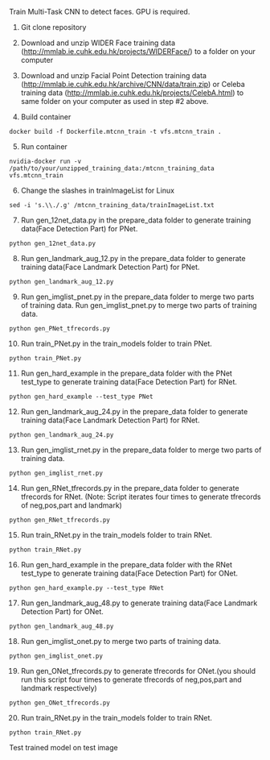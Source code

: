 Train Multi-Task CNN to detect faces. GPU is required.

1. Git clone repository

2. Download and unzip WIDER Face training data (http://mmlab.ie.cuhk.edu.hk/projects/WIDERFace/) to a folder on your computer 

3. Download and unzip Facial Point Detection training data (http://mmlab.ie.cuhk.edu.hk/archive/CNN/data/train.zip) or Celeba training data (http://mmlab.ie.cuhk.edu.hk/projects/CelebA.html) to same folder on your computer as used in step #2 above.

4. Build container
```
docker build -f Dockerfile.mtcnn_train -t vfs.mtcnn_train .
```
5. Run container
```
nvidia-docker run -v /path/to/your/unzipped_training_data:/mtcnn_training_data vfs.mtcnn_train
```
6. Change the slashes in trainImageList for Linux
```
sed -i 's.\\./.g' /mtcnn_training_data/trainImageList.txt
```

7. Run gen_12net_data.py in the prepare_data folder to generate training data(Face Detection Part) for PNet.
```
python gen_12net_data.py
```

8. Run gen_landmark_aug_12.py in the prepare_data folder to generate training data(Face Landmark Detection Part) for PNet.
``` 
python gen_landmark_aug_12.py 
```

9. Run gen_imglist_pnet.py in the prepare_data folder to merge two parts of training data.
Run gen_imglist_pnet.py to merge two parts of training data.
```
python gen_PNet_tfrecords.py 
```

10. Run train_PNet.py in the train_models folder to train PNet.
```
python train_PNet.py 
```

11. Run gen_hard_example in the prepare_data folder with the PNet test_type to generate training data(Face Detection Part) for RNet. 
```
python gen_hard_example --test_type PNet
```

12. Run gen_landmark_aug_24.py in the prepare_data folder to generate training data(Face Landmark Detection Part) for RNet. 
```
python gen_landmark_aug_24.py
```

13. Run gen_imglist_rnet.py in the prepare_data folder to merge two parts of training data.
```
python gen_imglist_rnet.py
```

14. Run gen_RNet_tfrecords.py in the prepare_data folder to generate tfrecords for RNet.
(Note: Script iterates four times to generate tfrecords of neg,pos,part and landmark)
```
python gen_RNet_tfrecords.py
```

15. Run train_RNet.py in the train_models folder to train RNet.
```
python train_RNet.py
```

16. Run gen_hard_example in the prepare_data folder with the RNet test_type to generate training data(Face Detection Part) for ONet.
```
python gen_hard_example.py --test_type RNet
```

17. Run gen_landmark_aug_48.py to generate training data(Face Landmark Detection Part) for ONet.
```
python gen_landmark_aug_48.py 
```

18. Run gen_imglist_onet.py to merge two parts of training data.
```
python gen_imglist_onet.py
```

19. Run gen_ONet_tfrecords.py to generate tfrecords for ONet.(you should run this script four times to generate tfrecords of neg,pos,part and landmark respectively)
```
python gen_ONet_tfrecords.py
```

20. Run train_RNet.py in the train_models folder to train RNet.
```
python train_RNet.py
```

Test trained model on test image


